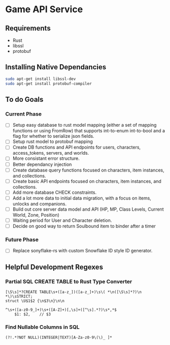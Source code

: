 # Game API Service

## Requirements
- Rust
- libssl
- protobuf

## Installing Native Dependancies
```sh
sudo apt-get install libssl-dev
sudo apt-get install protobuf-compiler
```
## To do Goals
### Current Phase
- [ ] Setup easy database to rust model mapping (either a set of mapping functions or using FromRow) that supports int-to-enum int-to-bool and a flag for whether to serialize json fields.
- [ ] Setup rust model to protobuf mapping
- [ ] Create DB functions and API endpoints for users, characters, access_tokens, servers, and worlds.
- [ ] More consistant error structure.
- [ ] Better dependancy injection
- [ ] Create database query functions focused on characters, item instances, and collections.
- [ ] Create basic API endpoints focused on characters, item instances, and collections.
- [ ] Add more database CHECK constraints.
- [ ] Add a lot more data to initial data migration, with a focus on items, unlocks and companions.
- [ ] Build out core server data model and API (HP, MP, Class Levels, Current World, Zone, Position)
- [ ] Waiting period for User and Character deletion.
- [ ] Decide on good way to return Soulbound item to binder after a timer
### Future Phase
- [ ] Replace sonyflake-rs with custom Snowflake ID style ID generator.

## Helpful Development Regexes
### Partial SQL CREATE TABLE to Rust Type Converter
```
[\S\s]*?CREATE TABLE\s+([a-z_])([a-z_]+)\s\( *\n([\S\s]*?)\n *\)\sSTRICT;
struct \U$1$2 {\n$3\n}\n\n
```
```
^\s+([a-z0-9_]+)\s+([A-Z]+)[,\s]+([^\s].*?)\s*,*$
    $1: $2,    // $3
```
### Find Nullable Columns in SQL
```
(?!.*?NOT NULL)(INTEGER|TEXT)[A-Za-z0-9\(\)_ ]*
```